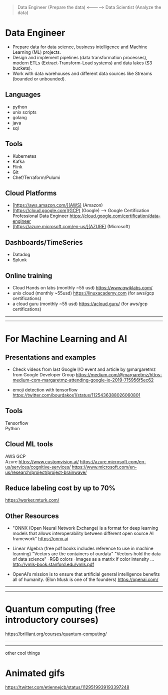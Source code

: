 


>Data Engineer (Prepare the data)    <----->   Data Scientist (Analyze the data)


Data Engineer
=============
- Prepare data for data science, business intelligence and Machine Learning (ML) projects.
- Design and implement pipelines (data transformation processes), modern ETLs (Extract-Transform-Load systems) and data lakes (S3 buckets).
- Work with data warehouses and different data sources like Streams (bounded or unbounded).


## Languages
- python
- unix scripts
- golang
- java
- sql

## Tools
- Kubernetes
- Kafka
- Flink
- Git
- Chef/Terraform/Pulumi


## Cloud Platforms
- [https://aws.amazon.com/](AWS) (Amazon)
- [https://cloud.google.com](GCP) (Google)           --> Google Certification Professional Data Engineer https://cloud.google.com/certification/data-engineer
- [https://azure.microsoft.com/en-us/](AZURE) (Microsoft)

## Dashboards/TimeSeries
- Datadog
- Splunk


## Online training
- Cloud Hands on labs (monthly ~55 usd) https://www.qwiklabs.com/
- unix cloud (monthly ~55usd) https://linuxacademy.com   (for aws/gcp certifications)
- a cloud guru (monthly ~55 usd) https://acloud.guru/   (for aws/gcp certifications)


----------
----------

For Machine Learning and AI
===========================

## Presentations and examples
- Check videos from last Google I/O event and article by @margaretmz from Google Developer Group
 https://medium.com/@margaretmz/https-medium-com-margaretmz-attending-google-io-2019-715956f5ec62

- emoji detection with tensorflow
 https://twitter.com/bourdakos1/status/1125436388026060801


## Tools
Tensorflow	
Python

## Cloud ML tools
AWS
GCP		
Azure	https://www.customvision.ai/	https://azure.microsoft.com/en-us/services/cognitive-services/	https://www.microsoft.com/en-us/research/project/project-brainwave/




## Reduce labeling cost by up to 70%
https://worker.mturk.com/


## Other Resources
- "ONNX (Open Neural Network Exchange) is a format for deep learning models that allows interoperability between different open source AI framework"
https://onnx.ai

- Linear Algebra (free pdf books includes reference to use in machine learning)
"Vectors are the containers of ourdata"
"Vectors hold the data of data science"
-RGB colors
-Images as a matrix if color intensity ...
http://vmls-book.stanford.edu/vmls.pdf

- OpenAI’s mission is to ensure that artificial general intelligence benefits all of humanity.
(Elon Musk is one of the founders)
https://openai.com/




-----------
-----------

# Quantum computing (free introductory courses)
https://brilliant.org/courses/quantum-computing/


-----------
-----------
other cool things 

# Animated gifs
https://twitter.com/etiennejcb/status/1129519939193397248
